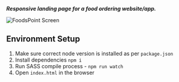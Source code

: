 **_Responsive landing page for a food ordering website/app._**

![FoodsPoint Screen](https://imgur.com/qKvQDi4.png)

## Environment Setup

1.  Make sure correct node version is installed as per `package.json`
2.  Install dependencies `npm i`
3.  Run SASS compile process - `npm run watch`
4.  Open `index.html` in the browser
